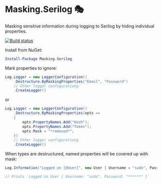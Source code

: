 # Masking.Serilog 🎭
Masking sensitive information during logging to Serilog by hiding individual properties.

[![Build status](https://ci.appveyor.com/api/projects/status/a68pglg77ixl8qoq?svg=true)](https://ci.appveyor.com/project/evjenio/masking-serilog)

Install from NuGet:

```powershell
Install-Package Masking.Serilog
```

Mark properties to ignore:

```csharp
Log.Logger = new LoggerConfiguration()
    .Destructure.ByMaskingProperties("Email", "Password")
    // Other logger configurationg
    .CreateLogger()
```

or

```csharp
Log.Logger = new LoggerConfiguration()
    .Destructure.ByMaskingProperties(opts =>
    {
        opts.PropertyNames.Add("Hash");
        opts.PropertyNames.Add("Token");
        opts.Mask = "*removed*";
    })
    // Other logger configurationg
    .CreateLogger()
```

When types are destructured, named properties will be covered up with mask:

```csharp
Log.Information("Logged on {@User}", new User { Username = "sudo", Password = "SuperAdmin" });

// Prints `Logged on User { Username: "sudo", Password: "******" }`
```


